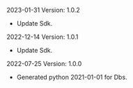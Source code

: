 2023-01-31 Version: 1.0.2
- Update Sdk.

2022-12-14 Version: 1.0.1
- Update Sdk.

2022-07-25 Version: 1.0.0
- Generated python 2021-01-01 for Dbs.


